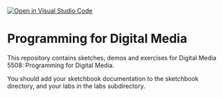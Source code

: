 [![Open in Visual Studio Code](https://classroom.github.com/assets/open-in-vscode-718a45dd9cf7e7f842a935f5ebbe5719a5e09af4491e668f4dbf3b35d5cca122.svg)](https://classroom.github.com/online_ide?assignment_repo_id=15224488&assignment_repo_type=AssignmentRepo)
# Programming for Digital Media

This repository contains sketches, demos and exercises for Digital Media 5508: Programming for Digital Media.

You should add your sketchbook documentation to the sketchbook directory, and your labs in the labs subdirectory. 